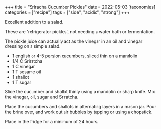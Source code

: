 +++
title = "Sriracha Cucumber Pickles"
date = 2022-05-03
[taxonomies]
categories = ["recipe"]
tags = ["side", "acidic", "strong"]
+++


Excellent addition to a salad.

<!-- more -->

These are 'refrigerator pickles', not needing a water bath or fermentation.

The pickle juice can actually act as the vinegar in an oil and vinegar dressing on a simple salad.

- 1 english or 4-5 persion cucumbers, sliced thin on a mandolin
- 1/4 C Sriratcha
- 1 C vinegar
- 1 T sesame oil
- 1 shallot
- 1 T sugar

Slice the cucumber and shallot thinly using a mandolin or sharp knife.  Mix the vinegar, oil, sugar and Sriratcha. 

Place the cucumbers and shallots in alternating layers in a mason jar.  Pour the brine over, and work out air bubbles by tapping or using a chopstick.

Place in the fridge for a minimum of 24 hours.
 
